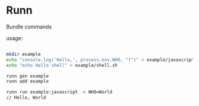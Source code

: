 # Runn
Bundle commands

usage:

```bash

mkdir example
echo "console.log('Hello,', process.env.WHO, "!")" > example/javascript.js
echo "echo Hello shell" > example/shell.sh

runn gen example
runn add example

runn run example:javascript -e WHO=World
// Hello, World


```